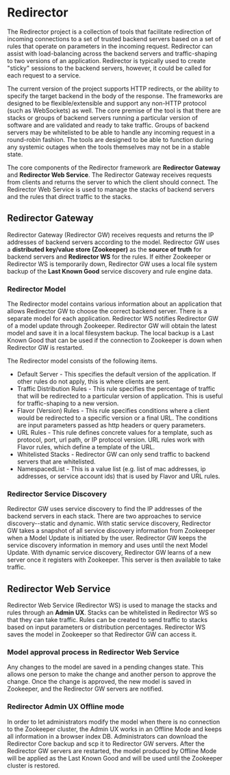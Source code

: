 # Redirector

The Redirector project is a collection of tools that facilitate redirection of incoming connections to a set of trusted backend servers based on a set of rules that operate on parameters in the incoming request.  Redirector can assist with load-balancing across the backend servers and traffic-shaping to two versions of an application.  Redirector is typically used to create "sticky" sessions to the backend servers, however, it could be called for each request to a service.

The current version of the project supports HTTP redirects, or the ability to specify the target backend in the body of the response.  The frameworks are designed to be flexible/extensible and support any non-HTTP protocol (such as WebSockets) as well.  The core premise of the tool is that there are stacks or groups of backend servers running a particular version of software and are validated and ready to take traffic.  Groups of backend servers may be whitelisted to be able to handle any incoming request in a round-robin fashion.  The tools are designed to be able to function during any systemic outages when the tools themselves may not be in a stable state.

The core components of the Redirector framework are **Redirector Gateway** and **Redirector Web Service**. The Redirector Gateway receives requests from clients and returns the server to which the client should connect.  The Redirector Web Service is used to manage the stacks of backend servers and the rules that direct traffic to the stacks.

## Redirector Gateway

Redirector Gateway (Redirector GW) receives requests and returns the IP addresses of backend servers according to the model.  Redirector GW uses a **distributed key/value store (Zookeeper)** as the **source of truth** for backend servers and **Redirector WS** for the rules.  If either Zookeeper or Redirector WS is temporarily down, Redirector GW uses a local file system backup of the **Last Known Good** service discovery and rule engine data.

### Redirector Model

The Redirector model contains various information about an application that allows Redirector GW to choose the correct backend server.  There is a separate model for each application.  Redirector WS notifies Redirector GW of a model update through Zookeeper.  Redirector GW will obtain the latest model and save it in a local filesystem backup.  The local backup is a Last Known Good that can be used if the connection to Zookeeper is down when Redirector GW is restarted.

The Redirector model consists of the following items.
- Default Server - This specifies the default version of the application.  If other rules do not apply, this is where clients are sent.
- Traffic Distribution Rules - This rule specifies the percentage of traffic that will be redirected to a particular version of application.  This is useful for traffic-shaping to a new version.
- Flavor (Version) Rules - This rule specifies conditions where a client would be redirected to a specific version or a final URL.  The conditions are input parameters passed as http headers or query parameters.
- URL Rules - This rule defines concrete values for a template, such as protocol, port, url path, or IP protocol version.  URL rules work with Flavor rules, which define a template of the URL.
- Whitelisted Stacks - Redirector GW can only send traffic to backend servers that are whitelisted.
- NamespacedList - This is a value list (e.g. list of mac addresses, ip addresses, or service account ids) that is used by Flavor and URL rules.

### Redirector Service Discovery

Redirector GW uses service discovery to find the IP addresses of the backend servers in each stack.  There are two approaches to service discovery--static and dynamic.  With static service discovery, Redirector GW takes a snapshot of all service discovery information from Zookeeper when a Model Update is initiated by the user.  Redirector GW keeps the service discovery information in memory and uses until the next Model Update.  With dynamic service discovery, Redirector GW learns of a new server once it registers with Zookeeper.  This server is then available to take traffic.

## Redirector Web Service

Redirector Web Service (Redirector WS) is used to manage the stacks and rules through an **Admin UX**.  Stacks can be whitelisted in Redirector WS so that they can take traffic.  Rules can be created to send traffic to stacks based on input parameters or distribution percentages.  Redirector WS saves the model in Zookeeper so that Redirector GW can access it. 

### Model approval process in Redirector Web Service

Any changes to the model are saved in a pending changes state.  This allows one person to make the change and another person to approve the change.  Once the change is approved, the new model is saved in Zookeeper, and the Redirector GW servers are notified.

### Redirector Admin UX Offline mode

In order to let administrators modify the model when there is no connection to the Zookeeper cluster, the Admin UX works in an Offline Mode and keeps all information in a browser index DB.  Administrators can download the Redirector Core backup and scp it to Redirector GW servers.  After the Redirector GW servers are restarted, the model produced by Offline Mode will be applied as the Last Known Good and will be used until the Zookeeper cluster is restored.
